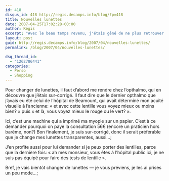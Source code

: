 ```yaml
---
id: 418
disqus_id: 418 http://regis.decamps.info/blog/?p=418
title: Nouvelles lunettes
date: 2007-04-25T17:02:28+00:00
author: Régis
excerpt: "Avec le beau temps revenu, j'étais gêné de ne plus retrouver mes lunettes de soleil. Après plusieurs mois de recherche vaine, je décide finalement de passer chez l'opticien..."
layout: post
guid: http://regis.decamps.info/blog/2007/04/nouvelles-lunettes/
permalink: /blog/2007/04/nouvelles-lunettes/

dsq_thread_id:
  - "1262786441"
categories:
  - Perso
  - Shopping
---
```

Pour changer de lunettes, il faut d’abord me rendre chez l’opthalmo, qui en découvre que j’étais sur-corrigé. Il faut dire que le dernier opthalmo que j’avais eu été celui de l’hôpital de Beamount, qui avait déterminé mon acuité visuelle à l’ancienne: « et avec cette lentille vous voyez mieux ou moins bien? » puis « et là, vous voyez mieux le rouge ou le vert? ».

Ici, c’est une machine qui a imprimé ma myopie sur un papier. C’est à ce demander pourquoi on paye la consultation 56€ (encore un praticien hors barème, non?) Bon finalement, je suis sur-corrigé, donc il serait préférable que je change mes lunettes transparentes, aussi…;

J’en profite aussi pour lui demander si je peux porter des lentilles, parce que la dernière fois: « ah mes monsieur, vous êtes à l’hôpital public ici, je ne suis pas équipé pour faire des tests de lentille ».

Bref, je vais bientôt changer de lunettes &#8212; je vous préviens, je les ai prises un peu mode…;
